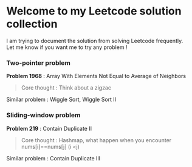 # Welcome to my Leetcode solution collection

I am trying to document the solution from solving Leetcode frequently. <br>
Let me know if you want me to try any problem !


### Two-pointer problem 

**Problem 1968** : Array With Elements Not Equal to Average of Neighbors <br>
> Core thought : Think about a zigzac <br>

Similar problem : Wiggle Sort, Wiggle Sort II


### Sliding-window problem 

**Problem 219** : Contain Duplicate II <br>
> Core thought : Hashmap, what happen when you encounter nums[i]==nums[j] (i \<j) <br>

Similar problem : Contain Duplicate III